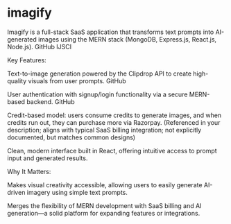 # imagify

Imagify is a full-stack SaaS application that transforms text prompts into AI-generated images using the MERN stack (MongoDB, Express.js, React.js, Node.js).
GitHub
IJSCI

Key Features:

Text-to-image generation powered by the Clipdrop API to create high-quality visuals from user prompts.
GitHub

User authentication with signup/login functionality via a secure MERN-based backend.
GitHub

Credit-based model: users consume credits to generate images, and when credits run out, they can purchase more via Razorpay. (Referenced in your description; aligns with typical SaaS billing integration; not explicitly documented, but matches common designs)

Clean, modern interface built in React, offering intuitive access to prompt input and generated results.

Why It Matters:

Makes visual creativity accessible, allowing users to easily generate AI-driven imagery using simple text prompts.

Merges the flexibility of MERN development with SaaS billing and AI generation—a solid platform for expanding features or integrations.
